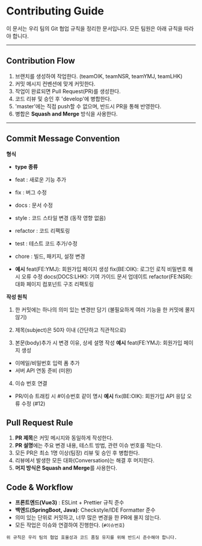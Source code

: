 # Contributing Guide
이 문서는 우리 팀의 Git 협업 규칙을 정리한 문서입니다.
모든 팀원은 아래 규칙을 따라야 합니다.

---

## Contribution Flow
1. 브랜치를 생성하여 작업한다. (teamOIK, teamNSR, teamYMJ, teamLHK)
2. 커밋 메시지 컨벤션에 맞게 커밋한다.
3. 작업이 완료되면 Pull Request(PR)를 생성한다.
4. 코드 리뷰 및 승인 후 'develop'에 병합한다.
5. 'master'에는 직접 push할 수 없으며, 반드시 PR을 통해 반영한다.
6. 병합은 **Squash and Merge** 방식을 사용한다.

---

## Commit Message Convention
**형식**
- **type 종류**
- feat : 새로운 기능 추가
- fix : 버그 수정
- docs : 문서 수정
- style : 코드 스타일 변경 (동작 영향 없음)
- refactor : 코드 리팩토링
- test : 테스트 코드 추가/수정
- chore : 빌드, 패키지, 설정 변경

- **예시**
feat(FE:YMJ): 회원가입 페이지 생성
fix(BE:OIK): 로그인 로직 비밀번호 해시 오류 수정
docs(DOCS:LHK): 기여 가이드 문서 업데이트
refactor(FE:NSR): 대화 페이지 컴포넌트 구조 리팩토링

**작성 원칙**
1. 한 커밋에는 하나의 의미 있는 변경만 담기
    (불필요하게 여러 기능을 한 커밋에 몰지 않기)

2. 제목(subject)은 50자 이내
    (간단하고 직관적으로)

3. 본문(body)추가 시 변경 이유, 상세 설명 작성
**예시**
feat(FE:YMJ): 회원가입 페이지 생성
- 이메일/비밀번호 입력 폼 추가
- 서버 API 연동 준비 (미완)

4. 이슈 번호 연결
- PR/이슈 트래킹 시 #이슈번호 같이 명시
**예시**
fix(BE:OIK): 회원가입 API 응답 오류 수정 (#12)

## Pull Request Rule
1. **PR 제목**은 커밋 메시지와 동일하게 작성한다.
2. **PR 설명**에는 주요 변경 내용, 테스트 방법, 관련 이슈 번호를 적는다.
3. 모든 PR은 최소 1명 이상(팀장) 리뷰 및 승인 후 병합한다.
4. 리뷰에서 발생한 모든 대화(Conversation)는 해결 후 머지한다.
5. **머지 방식은 Squash and Merge**를 사용한다.

## Code & Workflow
- **프론트엔드(Vue3)** : ESLint + Prettier 규칙 준수
- **백엔드(SpringBoot, Java)**: Checkstyle/IDE Formatter 준수
- 의미 있는 단위로 커밋하고, 너무 많은 변경을 한 PR에 몰지 않는다.
- 모든 작업은 이슈와 연결하여 진행한다. (`#이슈번호`)

`위 규칙은 우리 팀의 협업 효율성과 코드 품질 유지를 위해 반드시 준수해야 합니다.`